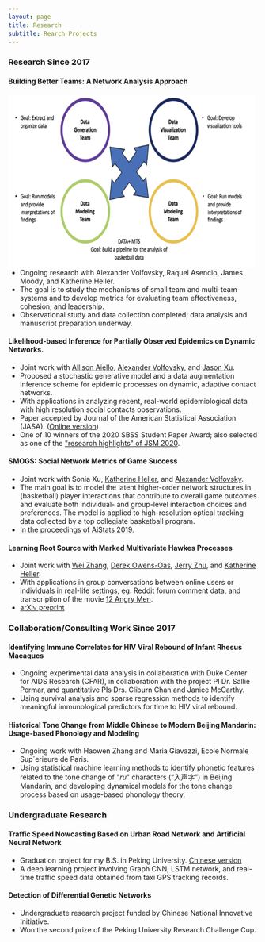 ```yaml
---
layout: page
title: Research
subtitle: Rearch Projects
---
```


### Research Since 2017

#### Building Better Teams: A Network Analysis Approach


<img align="left" src="img/MTS_design_png.png" alt="Study design" width="500" height="350">
                       

- Ongoing research with Alexander Volfovsky, Raquel Asencio, James Moody, and Katherine Heller.
- The goal is to study the mechanisms of small team and multi-team systems and to develop metrics for evaluating team effectiveness, cohesion, and leadership.
- Observational study and data collection completed; data analysis and manuscript preparation underway.

#### Likelihood-based Inference for Partially Observed Epidemics on Dynamic Networks. 

- Joint work with [Allison Aiello](https://sph.unc.edu/adv_profile/allison-e-aiello-phd/), [Alexander Volfovsky](https://volfovsky.github.io/), and [Jason Xu](https://jasonxu90.github.io/).
- Proposed a stochastic generative model and a data augmentation inference scheme for epidemic processes on dynamic, adaptive contact networks. 
- With applications in analyzing recent, real-world epidemiological data with high resolution social contacts observations.
- Paper accepted by Journal of the American Statistical Association (JASA). ([Online version](https://www.tandfonline.com/doi/full/10.1080/01621459.2020.1790376))
- One of 10 winners of the 2020 SBSS Student Paper Award; also selected as one of the ["research highlights" of JSM 2020](https://www.amstat.org/ASA/News/Newsworthy-Research-Highlights-from-JSM-2020.aspx).

#### SMOGS: Social Network Metrics of Game Success

- Joint work with Sonia Xu, [Katherine Heller](http://www2.stat.duke.edu/~kheller/), and [Alexander Volfovsky](https://volfovsky.github.io/).
- The main goal is to model the latent higher-order network structures in (basketball) player interactions that contribute to overall game outcomes and evaluate both individual- and group-level interaction choices and preferences. The model is applied to high-resolution optical tracking data collected by a top collegiate basketball program.
- [In the proceedings of AiStats 2019.](http://proceedings.mlr.press/v89/bu19a/bu19a.pdf)
  
#### Learning Root Source with Marked Multivariate Hawkes Processes

- Joint work with [Wei Zhang](http://pages.cs.wisc.edu/~zhangwei/), [Derek Owens-Oas](https://stat.duke.edu/people/derek-owens-oas), [Jerry Zhu](http://pages.cs.wisc.edu/~jerryzhu/), and [Katherine Heller](http://www2.stat.duke.edu/~kheller/).
- With applications in group conversations between online users or individuals in real-life settings, eg. [Reddit](https://www.reddit.com/) forum comment data, and transcription of the movie [12 Angry Men](https://en.wikipedia.org/wiki/12_Angry_Men_(1957_film)).
- [arXiv preprint](https://arxiv.org/abs/1809.03648)


### Collaboration/Consulting Work Since 2017

#### Identifying Immune Correlates for HIV Viral Rebound of Infant Rhesus Macaques

- Ongoing experimental data analysis in collaboration with Duke Center for AIDS Research (CFAR), in collaboration with the project PI Dr. Sallie Permar, and quantitative PIs Drs. Cliburn Chan and Janice McCarthy. 
- Using survival analysis and sparse regression methods to identify meaningful immunological predictors for time to HIV viral rebound.

#### Historical Tone Change from Middle Chinese to Modern Beijing Mandarin: Usage-based Phonology and Modeling

- Ongoing work with Haowen Zhang and Maria Giavazzi, Ecole Normale Sup´erieure de Paris.
- Using statistical machine learning methods to identify phonetic features related to the tone change of "_ru_" characters (“入声字”) in Beijing Mandarin, and developing dynamical models for the tone change process based on usage-based phonology theory.


### Undergraduate Research
  
#### Traffic Speed Nowcasting Based on Urban Road Network and Artificial Neural Network
- Graduation project for my B.S. in Peking University. [Chinese version](https://fanbuduke17.github.io/Graduation_Paper.pdf)
- A deep learning project involving Graph CNN, LSTM network, and real-time traffic speed data obtained from taxi GPS tracking records.
  
#### Detection of Differential Genetic Networks
- Undergraduate research project funded by Chinese National Innovative Initiative.
- Won the second prize of the Peking University Research Challenge Cup.
